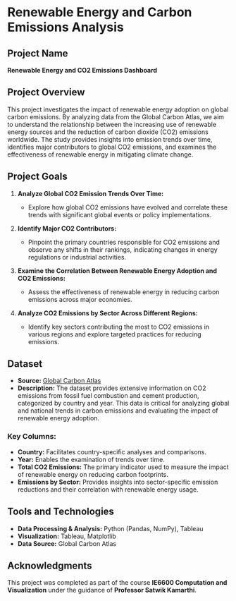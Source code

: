 # **Renewable Energy and Carbon Emissions Analysis**

## **Project Name**
**Renewable Energy and CO2 Emissions Dashboard**

## **Project Overview**

This project investigates the impact of renewable energy adoption on global carbon emissions. By analyzing data from the Global Carbon Atlas, we aim to understand the relationship between the increasing use of renewable energy sources and the reduction of carbon dioxide (CO2) emissions worldwide. The study provides insights into emission trends over time, identifies major contributors to global CO2 emissions, and examines the effectiveness of renewable energy in mitigating climate change.

## **Project Goals**

1. **Analyze Global CO2 Emission Trends Over Time:**
   - Explore how global CO2 emissions have evolved and correlate these trends with significant global events or policy implementations.
  
2. **Identify Major CO2 Contributors:**
   - Pinpoint the primary countries responsible for CO2 emissions and observe any shifts in their rankings, indicating changes in energy regulations or industrial activities.

3. **Examine the Correlation Between Renewable Energy Adoption and CO2 Emissions:**
   - Assess the effectiveness of renewable energy in reducing carbon emissions across major economies.

4. **Analyze CO2 Emissions by Sector Across Different Regions:**
   - Identify key sectors contributing the most to CO2 emissions in various regions and explore targeted practices for reducing emissions.

## **Dataset**

- **Source:** [Global Carbon Atlas](https://globalcarbonatlas.org/)
- **Description:** The dataset provides extensive information on CO2 emissions from fossil fuel combustion and cement production, categorized by country and year. This data is critical for analyzing global and national trends in carbon emissions and evaluating the impact of renewable energy adoption.

### **Key Columns:**
- **Country:** Facilitates country-specific analyses and comparisons.
- **Year:** Enables the examination of trends over time.
- **Total CO2 Emissions:** The primary indicator used to measure the impact of renewable energy on reducing carbon footprints.
- **Emissions by Sector:** Provides insights into sector-specific emission reductions and their correlation with renewable energy usage.

## **Tools and Technologies**
- **Data Processing & Analysis:** Python (Pandas, NumPy), Tableau
- **Visualization:** Tableau, Matplotlib
- **Data Source:** Global Carbon Atlas

## **Acknowledgments**
This project was completed as part of the course **IE6600 Computation and Visualization** under the guidance of **Professor Satwik Kamarthi**.
